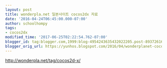 ```yaml
---
layout: post
title: wonderpla.net 일본사이트 cocos2dx 자료
date: '2016-04-24T06:45:00.000-07:00'
author: schoolhompy
tags:
- cocos2dx
modified_time: '2017-06-25T02:22:54.762-07:00'
blogger_id: tag:blogger.com,1999:blog-4954243635432022205.post-8937261658142898682
blogger_orig_url: https://yunhos.blogspot.com/2016/04/wonderplanet-cocos2dx.html
---
```


http://wonderpla.net/tag/cocos2d-x/